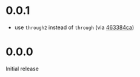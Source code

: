 # 0.0.1

* use `through2` instead of `through` (via [463384ca](https://github.com/just-boris/gulp-freeze/commit/463384ca981bffedb5c679b8ed9c069a1aa84548))

# 0.0.0

Initial release